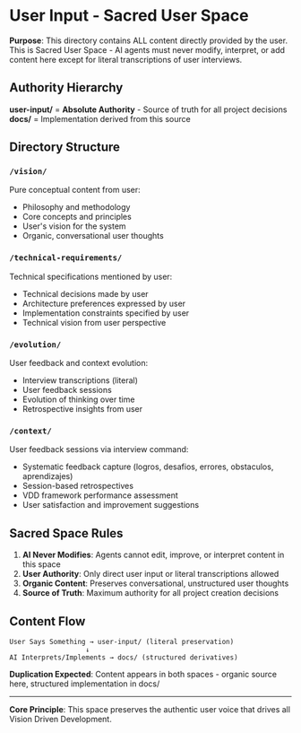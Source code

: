 # User Input - Sacred User Space

**Purpose**: This directory contains ALL content directly provided by the user. This is Sacred User Space - AI agents must never modify, interpret, or add content here except for literal transcriptions of user interviews.

## Authority Hierarchy

**user-input/** = **Absolute Authority** - Source of truth for all project decisions
**docs/** = Implementation derived from this source

## Directory Structure

### `/vision/`
Pure conceptual content from user:
- Philosophy and methodology 
- Core concepts and principles
- User's vision for the system
- Organic, conversational user thoughts

### `/technical-requirements/`
Technical specifications mentioned by user:
- Technical decisions made by user
- Architecture preferences expressed by user
- Implementation constraints specified by user
- Technical vision from user perspective

### `/evolution/`
User feedback and context evolution:
- Interview transcriptions (literal)
- User feedback sessions
- Evolution of thinking over time
- Retrospective insights from user

### `/context/`
User feedback sessions via interview command:
- Systematic feedback capture (logros, desafios, errores, obstaculos, aprendizajes)
- Session-based retrospectives
- VDD framework performance assessment
- User satisfaction and improvement suggestions

## Sacred Space Rules

1. **AI Never Modifies**: Agents cannot edit, improve, or interpret content in this space
2. **User Authority**: Only direct user input or literal transcriptions allowed
3. **Organic Content**: Preserves conversational, unstructured user thoughts
4. **Source of Truth**: Maximum authority for all project creation decisions

## Content Flow

```
User Says Something → user-input/ (literal preservation)
                   ↓
AI Interprets/Implements → docs/ (structured derivatives)
```

**Duplication Expected**: Content appears in both spaces - organic source here, structured implementation in docs/

---

**Core Principle**: This space preserves the authentic user voice that drives all Vision Driven Development.